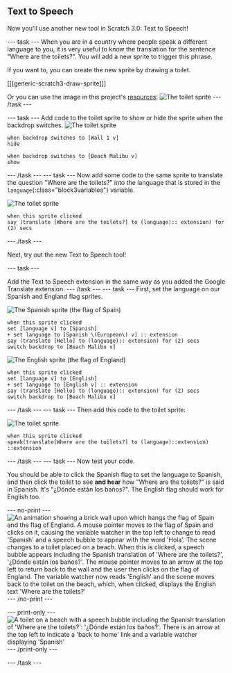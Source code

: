 ## Text to Speech

Now you'll use another new tool in Scratch 3.0: Text to Speech!

--- task ---
When you are in a country where people speak a different language to you, it is very useful to know the translation for the sentence "Where are the toilets?". You will add a new sprite to trigger this phrase. 

If you want to, you can create the new sprite by drawing a toilet.

[[[generic-scratch3-draw-sprite]]]

Or you can use the image in this project's [resources](https://rpf.io/phrasebook-resources):
![The toilet sprite](images/toiletSmall.png)
--- /task ---

--- task ---
Add code to the toilet sprite to show or hide the sprite when the backdrop switches.
![The toilet sprite](images/toiletSmall.png)
```blocks3
when backdrop switches to [Wall 1 v]
hide

when backdrop switches to [Beach Malibu v]
show
```
--- /task ---
--- task ---
Now add some code to the same sprite to translate the question "Where are the toilets?" into the language that is stored in the `language`{:class="block3variables"} variable. 

![The toilet sprite](images/toiletSmall.png)
```blocks3
when this sprite clicked
say (translate [Where are the toilets?] to (language):: extension) for (2) secs
```
--- /task ---

Next, try out the new Text to Speech tool!

--- task ---

Add the Text to Speech extension in the same way as you added the Google Translate extension.
--- /task ---
--- task ---
First, set the language on our Spanish and England flag sprites.

![The Spanish sprite (the flag of Spain)](images/spainSmall.png)
```blocks3
when this sprite clicked
set [language v] to [Spanish]
+ set language to [Spanish \(European\) v] :: extension
say (translate [Hello] to (language):: extension) for (2) secs
switch backdrop to [Beach Malibu v]
```

![The English sprite (the flag of England)](images/englandSmall.png)
```blocks3
when this sprite clicked
set [language v] to [English]
+ set language to [English v] :: extension
say (translate [Hello] to (language):: extension) for (2) secs
switch backdrop to [Beach Malibu v]
```
--- /task ---
--- task ---
Then add this code to the toilet sprite:

![The toilet sprite](images/toiletSmall.png)
```blocks3
when this sprite clicked
speak(translate[Where are the toilets?] to (language)::extension) ::extension
```
--- /task ---
--- task ---
Now test your code.

You should be able to click the Spanish flag to set the language to Spanish, and then click the toilet to see **and hear** how "Where are the toilets?" is said in Spanish. It's "¿Dónde están los baños?". The English flag should work for English too.

--- no-print ---
![An animation showing a brick wall upon which hangs the flag of Spain and the flag of England. A mouse pointer moves to the flag of Spain and clicks on it, causing the variable watcher in the top left to change to read 'Spanish' and a speech bubble to appear with the word 'Hola'. The scene changes to a toilet placed on a beach. When this is clicked, a speech bubble appears including the Spanish translation of 'Where are the toilets?', '¿Dónde están los baños?'. The mouse pointer moves to an arrow at the top left to return back to the wall and the user then clicks on the flag of England. The variable watcher now reads 'English' and the scene moves back to the toilet on the beach, which, when clicked, displays the English text 'Where are the toilets?'](images/textToSpeechTest.gif)
--- /no-print ---

--- print-only ---
![A toilet on a beach with a speech bubble including the Spanish translation of 'Where are the toilets?': '¿Dónde están los baños?'. There is an arrow at the top left to indicate a 'back to home' link and a variable watcher displaying 'Spanish'](images/textToSpeechTestStill.png)
--- /print-only ---

--- /task ---
